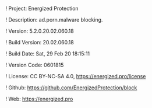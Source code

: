 ! Project: Energized Protection

! Description: ad.porn.malware blocking.

! Version: 5.2.0.20.02.060.18

! Build Version: 20.02.060.18

! Build Date: Sat, 29 Feb 20 18:15:11

! Version Code: 0601815

! License: CC BY-NC-SA 4.0, https://energized.pro/license

! Github: https://github.com/EnergizedProtection/block

! Web: https://energized.pro
